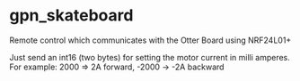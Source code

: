 # gpn_skateboard

Remote control which communicates with the Otter Board using NRF24L01+

Just send an int16 (two bytes) for setting the motor current in milli amperes.
For example: 2000 => 2A forward, -2000 -> -2A backward

